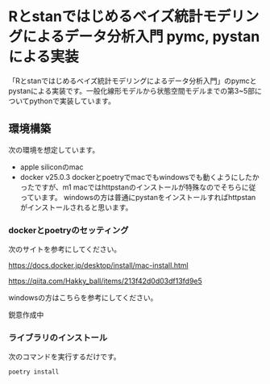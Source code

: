 # Rとstanではじめるベイズ統計モデリングによるデータ分析入門 pymc, pystanによる実装
「Rとstanではじめるベイズ統計モデリングによるデータ分析入門」のpymcとpystanによる実装です。一般化線形モデルから状態空間モデルまでの第3~5部についてpythonで実装しています。

## 環境構築
次の環境を想定しています。
- apple siliconのmac
- docker v25.0.3
dockerとpoetryでmacでもwindowsでも動くようにしたかったですが、m1 macではhttpstanのインストールが特殊なのでそちらに従っています。
windowsの方は普通にpystanをインストールすればhttpstanがインストールされると思います。

### dockerとpoetryのセッティング
次のサイトを参考にしてください。

https://docs.docker.jp/desktop/install/mac-install.html

https://qiita.com/Hakky_ball/items/213f42d0d03df13fd9e5

windowsの方はこちらを参考にしてください。

鋭意作成中

### ライブラリのインストール
次のコマンドを実行するだけです。
```
poetry install
```
